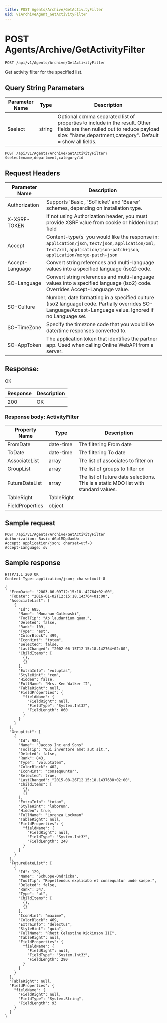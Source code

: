 ```yaml
---
title: POST Agents/Archive/GetActivityFilter
uid: v1ArchiveAgent_GetActivityFilter
---
```


# POST Agents/Archive/GetActivityFilter

```http
POST /api/v1/Agents/Archive/GetActivityFilter
```

Get activity filter for the specified list.







## Query String Parameters

| Parameter Name | Type |  Description |
|----------------|------|--------------|
| $select | string |  Optional comma separated list of properties to include in the result. Other fields are then nulled out to reduce payload size: "Name,department,category". Default = show all fields. |

```http
POST /api/v1/Agents/Archive/GetActivityFilter?$select=name,department,category/id
```


## Request Headers

| Parameter Name | Description |
|----------------|-------------|
| Authorization  | Supports 'Basic', 'SoTicket' and 'Bearer' schemes, depending on installation type. |
| X-XSRF-TOKEN   | If not using Authorization header, you must provide XSRF value from cookie or hidden input field |
| Accept         | Content-type(s) you would like the response in: `application/json`, `text/json`, `application/xml`, `text/xml`, `application/json-patch+json`, `application/merge-patch+json` |
| Accept-Language | Convert string references and multi-language values into a specified language (iso2) code. |
| SO-Language | Convert string references and multi-language values into a specified language (iso2) code. Overrides Accept-Language value. |
| SO-Culture | Number, date formatting in a specified culture (iso2 language) code. Partially overrides SO-Language/Accept-Language value. Ignored if no Language set. |
| SO-TimeZone | Specify the timezone code that you would like date/time responses converted to. |
| SO-AppToken | The application token that identifies the partner app. Used when calling Online WebAPI from a server. |


## Response:

OK

| Response | Description |
|----------------|-------------|
| 200 | OK |

### Response body: ActivityFilter

| Property Name | Type |  Description |
|----------------|------|--------------|
| FromDate | date-time | The filtering From date |
| ToDate | date-time | The filtering To date |
| AssociateList | array | The list of associates to filter on |
| GroupList | array | The list of groups to filter on |
| FutureDateList | array | The list of future date selections. This is a static MDO list with standard values. |
| TableRight | TableRight |  |
| FieldProperties | object |  |

## Sample request

```http!
POST /api/v1/Agents/Archive/GetActivityFilter
Authorization: Basic dGplMDpUamUw
Accept: application/json; charset=utf-8
Accept-Language: sv
```

## Sample response

```http_
HTTP/1.1 200 OK
Content-Type: application/json; charset=utf-8

{
  "FromDate": "2003-06-09T12:15:18.142764+02:00",
  "ToDate": "2016-01-02T12:15:18.142764+01:00",
  "AssociateList": [
    {
      "Id": 685,
      "Name": "Monahan-Gutkowski",
      "ToolTip": "Ab laudantium quam.",
      "Deleted": false,
      "Rank": 109,
      "Type": "est",
      "ColorBlock": 499,
      "IconHint": "totam",
      "Selected": false,
      "LastChanged": "2002-06-15T12:15:18.142764+02:00",
      "ChildItems": [
        {},
        {}
      ],
      "ExtraInfo": "voluptas",
      "StyleHint": "rem",
      "Hidden": false,
      "FullName": "Mrs. Ken Walker II",
      "TableRight": null,
      "FieldProperties": {
        "fieldName": {
          "FieldRight": null,
          "FieldType": "System.Int32",
          "FieldLength": 860
        }
      }
    }
  ],
  "GroupList": [
    {
      "Id": 984,
      "Name": "Jacobs Inc and Sons",
      "ToolTip": "Qui inventore amet aut sit.",
      "Deleted": false,
      "Rank": 843,
      "Type": "voluptatem",
      "ColorBlock": 402,
      "IconHint": "consequuntur",
      "Selected": true,
      "LastChanged": "2015-08-26T12:15:18.1437638+02:00",
      "ChildItems": [
        {},
        {}
      ],
      "ExtraInfo": "totam",
      "StyleHint": "laborum",
      "Hidden": true,
      "FullName": "Lorenza Lockman",
      "TableRight": null,
      "FieldProperties": {
        "fieldName": {
          "FieldRight": null,
          "FieldType": "System.Int32",
          "FieldLength": 248
        }
      }
    }
  ],
  "FutureDateList": [
    {
      "Id": 129,
      "Name": "Schuppe-Ondricka",
      "ToolTip": "Repellendus explicabo et consequatur unde saepe.",
      "Deleted": false,
      "Rank": 347,
      "Type": "ut",
      "ChildItems": [
        {},
        {}
      ],
      "IconHint": "maxime",
      "ColorBlock": 469,
      "ExtraInfo": "delectus",
      "StyleHint": "quia",
      "FullName": "Rhett Celestine Dickinson III",
      "TableRight": null,
      "FieldProperties": {
        "fieldName": {
          "FieldRight": null,
          "FieldType": "System.Int32",
          "FieldLength": 290
        }
      }
    }
  ],
  "TableRight": null,
  "FieldProperties": {
    "fieldName": {
      "FieldRight": null,
      "FieldType": "System.String",
      "FieldLength": 93
    }
  }
}
```